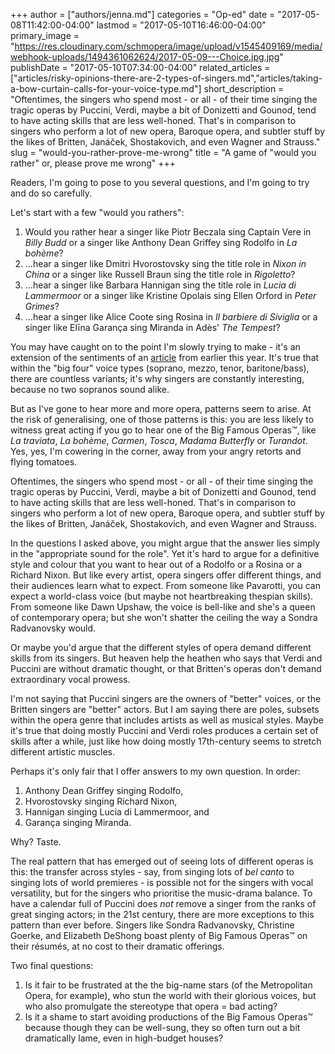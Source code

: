 +++
author = ["authors/jenna.md"]
categories = "Op-ed"
date = "2017-05-08T11:42:00-04:00"
lastmod = "2017-05-10T16:46:00-04:00"
primary_image = "https://res.cloudinary.com/schmopera/image/upload/v1545409169/media/webhook-uploads/1494361062624/2017-05-09---Choice.jpg.jpg"
publishDate = "2017-05-10T07:34:00-04:00"
related_articles = ["articles/risky-opinions-there-are-2-types-of-singers.md","articles/taking-a-bow-curtain-calls-for-your-voice-type.md"]
short_description = "Oftentimes, the singers who spend most - or all - of their time singing the tragic operas by Puccini, Verdi, maybe a bit of Donizetti and Gounod, tend to have acting skills that are less well-honed. That&#039;s in comparison to singers who perform a lot of new opera, Baroque opera, and subtler stuff by the likes of Britten, Janáček, Shostakovich, and even Wagner and Strauss."
slug = "would-you-rather-prove-me-wrong"
title = "A game of &quot;would you rather&quot; or, please prove me wrong"
+++

Readers, I'm going to pose to you several questions, and I'm going to try and do so carefully.

Let's start with a few "would you rathers":

1. Would you rather hear a singer like Piotr Beczala sing Captain Vere in *Billy Budd* or a singer like Anthony Dean Griffey sing Rodolfo in *La bohème*?
2. ...hear a singer like Dmitri Hvorostovsky sing the title role in *Nixon in China* or a singer like Russell Braun sing the title role in *Rigoletto*?
3. ...hear a singer like Barbara Hannigan sing the title role in *Lucia di Lammermoor* or a singer like Kristine Opolais sing Ellen Orford in *Peter Grimes*?
4. ...hear a singer like Alice Coote sing Rosina in *Il barbiere di Siviglia* or a singer like Elīna Garança sing Miranda in Adès' *The Tempest*?

You may have caught on to the point I'm slowly trying to make - it's an extension of the sentiments of an [article](http://www.schmopera.com/risky-opinions-there-are-2-types-of-singers/) from earlier this year. It's true that within the "big four" voice types (soprano, mezzo, tenor, baritone/bass), there are countless variants; it's why singers are constantly interesting, because no two sopranos sound alike. 

But as I've gone to hear more and more opera, patterns seem to arise. At the risk of generalising, one of those patterns is this: you are less likely to witness great acting if you go to hear one of the Big Famous Operas™, like *La traviata*, *La bohème*, *Carmen*, *Tosca*, *Madama Butterfly* or *Turandot*. Yes, yes, I'm cowering in the corner, away from your angry retorts and flying tomatoes.

Oftentimes, the singers who spend most - or all - of their time singing the tragic operas by Puccini, Verdi, maybe a bit of Donizetti and Gounod, tend to have acting skills that are less well-honed. That's in comparison to singers who perform a lot of new opera, Baroque opera, and subtler stuff by the likes of Britten, Janáček, Shostakovich, and even Wagner and Strauss.

In the questions I asked above, you might argue that the answer lies simply in the "appropriate sound for the role". Yet it's hard to argue for a definitive style and colour that you want to hear out of a Rodolfo or a Rosina or a Richard Nixon. But like every artist, opera singers offer different things, and their audiences learn what to expect. From someone like Pavarotti, you can expect a world-class voice (but maybe not heartbreaking thespian skills). From someone like Dawn Upshaw, the voice is bell-like and she's a queen of contemporary opera; but she won't shatter the ceiling the way a Sondra Radvanovsky would.

Or maybe you'd argue that the different styles of opera demand different skills from its singers. But heaven help the heathen who says that Verdi and Puccini are without dramatic thought, or that Britten's operas don't demand extraordinary vocal prowess.

I'm not saying that Puccini singers are the owners of "better" voices, or the Britten singers are "better" actors. But I am saying there are poles, subsets within the opera genre that includes artists as well as musical styles. Maybe it's true that doing mostly Puccini and Verdi roles produces a certain set of skills after a while, just like how doing mostly 17th-century seems to stretch different artistic muscles.

Perhaps it's only fair that I offer answers to my own question. In order:

1. Anthony Dean Griffey singing Rodolfo,
2. Hvorostovsky singing Richard Nixon,
3. Hannigan singing Lucia di Lammermoor, and
4. Garança singing Miranda.

Why? Taste. 

The real pattern that has emerged out of seeing lots of different operas is this: the transfer across styles - say, from singing lots of *bel canto* to singing lots of world premieres - is possible not for the singers with vocal versatility, but for the singers who prioritise the music-drama balance. To have a calendar full of Puccini does *not* remove a singer from the ranks of great singing actors; in the 21st century, there are more exceptions to this pattern than ever before. Singers like Sondra Radvanovsky, Christine Goerke, and Elizabeth DeShong boast plenty of Big Famous Operas™ on their résumés, at no cost to their dramatic offerings.

Two final questions: 

1. Is it fair to be frustrated at the the big-name stars (of the Metropolitan Opera, for example), who stun the world with their glorious voices, but who also promulgate the stereotype that opera = bad acting? 
2. Is it a shame to start avoiding productions of the Big Famous Operas™ because though they can be well-sung, they so often turn out a bit dramatically lame, even in high-budget houses?
